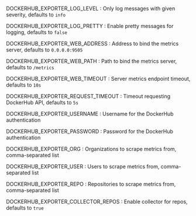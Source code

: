 DOCKERHUB_EXPORTER_LOG_LEVEL
: Only log messages with given severity, defaults to `info`

DOCKERHUB_EXPORTER_LOG_PRETTY
: Enable pretty messages for logging, defaults to `false`

DOCKERHUB_EXPORTER_WEB_ADDRESS
: Address to bind the metrics server, defaults to `0.0.0.0:9505`

DOCKERHUB_EXPORTER_WEB_PATH
: Path to bind the metrics server, defaults to `/metrics`

DOCKERHUB_EXPORTER_WEB_TIMEOUT
: Server metrics endpoint timeout, defaults to `10s`

DOCKERHUB_EXPORTER_REQUEST_TIMEOUT
: Timeout requesting DockerHub API, defaults to `5s`

DOCKERHUB_EXPORTER_USERNAME
: Username for the DockerHub authentication

DOCKERHUB_EXPORTER_PASSWORD
: Password for the DockerHub authentication

DOCKERHUB_EXPORTER_ORG
: Organizations to scrape metrics from, comma-separated list

DOCKERHUB_EXPORTER_USER
: Users to scrape metrics from, comma-separated list

DOCKERHUB_EXPORTER_REPO
: Repositories to scrape metrics from, comma-separated list

DOCKERHUB_EXPORTER_COLLECTOR_REPOS
: Enable collector for repos, defaults to `true`
